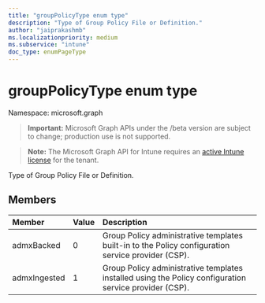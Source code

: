 ```yaml
---
title: "groupPolicyType enum type"
description: "Type of Group Policy File or Definition."
author: "jaiprakashmb"
ms.localizationpriority: medium
ms.subservice: "intune"
doc_type: enumPageType
---
```


# groupPolicyType enum type

Namespace: microsoft.graph
> **Important:** Microsoft Graph APIs under the /beta version are subject to change; production use is not supported.

> **Note:** The Microsoft Graph API for Intune requires an [active Intune license](https://go.microsoft.com/fwlink/?linkid=839381) for the tenant.


Type of Group Policy File or Definition.

## Members
|Member|Value|Description|
|:---|:---|:---|
|admxBacked|0|Group Policy administrative templates built-in to the Policy configuration service provider (CSP).|
|admxIngested|1|Group Policy administrative templates installed using the Policy configuration service provider (CSP).|
